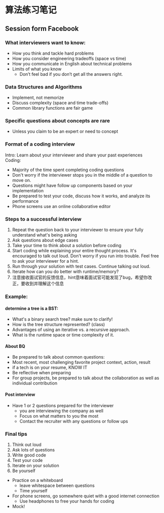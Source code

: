 # 算法练习笔记
## Session form Facebook
### What interviewers want to know:

- How you think and tackle hard problems
- How you consider engineering tradeoffs (space vs time)
- How you communicate in English about technical problems
- Limits of what you know
  - Don’t feel bad if you don’t get all the answers right.
  
### Data Structures and Algorithms
- Implement, not memorize
- Discuss complexity (space and time trade-offs)
- Common library functions are fair game

### Specific questions about concepts are rare
- Unless you claim to be an expert or need to concept

### Format of a coding interview
Intro: Learn about your interviewer and share your past experiences
Coding:
- Majority of the time spent completing coding questions
- Don't worry if the interviewer stops you in the middle of a question to move on.
- Questions might have follow up components based on your implementation
- Be prepared to test your code, discuss how it works, and analyze its performance
- Phone screens use an online collaborative editor
  
### Steps to a successful interview
1. Repeat the question back to your interviewer to ensure your fully understand what's being asking
2. Ask questions about edge cases
3. Take your time to think about a solution before coding
4. Start coding while explaining your entire thought process. It's encouraged to talk out loud. Don't worry if you run into trouble. Feel free to ask your interviewer for a hint. 
5. Run through your solution with test cases. Continue talking out loud.
6. Iterate how can you do better with runtime/memory?
7. 注意接收面试官的反馈信息，hint意味着面试官可能发现了bug，希望你改正，要收到并理解这个信息

### Example: 
#### determine a tree is a BST:
- What's a binary search tree? make sure to clarify!
- How is the tree structure represented? (class)
- Advantages of using an iterative vs. a recursive approach.
- What is the runtime space or time complexity of it.
#### About BQ
- Be prepared to talk about common questions:
- Most recent, most challenging favorite project context, action, result
- if a tech is on your resume, KNOW IT
- Be reflective when preparing
- For group projects, be prepared to talk about the collaboration as well as individual contribution

#### Post interview
- Have 1 or 2 questions prepared for the interviewer
    - you are interviewing the company as well
    - Focus on what matters to you the most
    - Contact the recruiter with any questions or follow ups
### Final tips
1. Think out loud
2. Ask lots of questions
3. Write good code
4. Test your code
5. Iterate on your solution
6. Be yourself
   
- Practice on a whiteboard
  - leave whitespace between questions
  - Time yourself
- For phone screens, go somewhere quiet with a good internet connection
    - Use headphones to free your hands for coding
- Mock!

